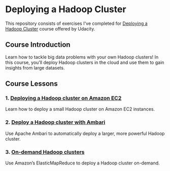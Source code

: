 # Deploying a Hadoop Cluster
This repository consists of exercises I've completed for [Deploying a Hadoop Cluster](https://www.udacity.com/course/deploying-a-hadoop-cluster--ud1000) course offered by Udacity.

## Course Introduction
Learn how to tackle big data problems with your own Hadoop clusters! In this course, you’ll deploy Hadoop clusters in the cloud and use them to gain insights from large datasets.

## Course Lessons
### 1. [Deploying a Hadoop cluster on Amazon EC2](./amazon-ec2)
Learn how to deploy a small Hadoop cluster on Amazon EC2 instances.

### 2. [Deploy a Hadoop cluster with Ambari](./ambari)
Use Apache Ambari to automatically deploy a larger, more powerful Hadoop cluster.

### 3. [On-demand Hadoop clusters](./amazon-emr)
Use Amazon’s ElasticMapReduce to deploy a Hadoop cluster on-demand.
